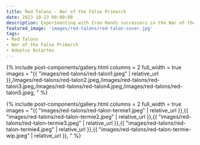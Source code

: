 ```yaml
---
title: Red Talons - War of the False Primarch
date: 2023-10-23 00:00:00
description: Experimenting with Iron Hands successors in the War of the False Primarch setting. 
featured_image: 'images/red-talons/red-talon-cover.jpg'
tags:
- Red Talons
- War of the False Primarch
- Adeptus Astartes
---
```


{% include post-components/gallery.html
	columns = 2
	full_width = true
	images = "{{ "images/red-talons/red-talon1.jpeg" | relative_url }},/images/red-talons/red-talon2.jpeg,/images/red-talons/red-talon3.jpeg,/images/red-talons/red-talon4.jpeg,/images/red-talons/red-talon5.jpeg,
	"
%}

{% include post-components/gallery.html
	columns = 2
	full_width = true
	images = "{{ "images/red-talons/red-talon-termie1.jpeg" | relative_url }},{{ "images/red-talons/red-talon-termie2.jpeg" | relative_url }},{{ "images/red-talons/red-talon-termie3.jpeg" | relative_url }},{{ "images/red-talons/red-talon-termie4.jpeg" | relative_url }},{{ "images/red-talons/red-talon-termie-wip.jpeg" | relative_url }},
	"
%}
